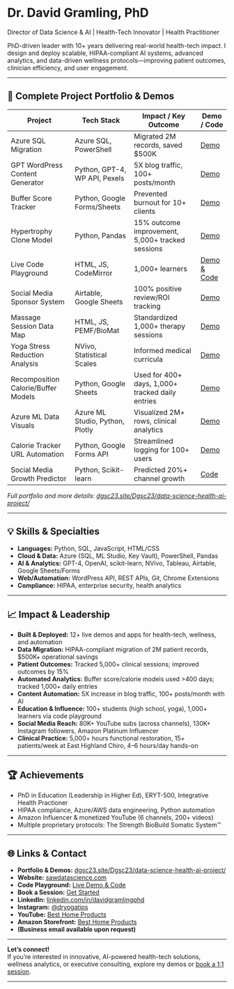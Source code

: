 # Dr. David Gramling, PhD  
Director of Data Science & AI | Health-Tech Innovator | Health Practitioner

PhD-driven leader with 10+ years delivering real-world health-tech impact. I design and deploy scalable, HIPAA-compliant AI systems, advanced analytics, and data-driven wellness protocols—improving patient outcomes, clinician efficiency, and user engagement.

---

## 🚀 Complete Project Portfolio & Demos

| Project                                    | Tech Stack                        | Impact / Key Outcome                              | Demo / Code                      |
|---------------------------------------------|-----------------------------------|---------------------------------------------------|-----------------------------------|
| Azure SQL Migration                        | Azure SQL, PowerShell             | Migrated 2M records, saved $500K                  | [Demo](https://dgsc23.site/Dgsc23/data-science-health-ai-project/) |
| GPT WordPress Content Generator             | Python, GPT-4, WP API, Pexels     | 5X blog traffic, 100+ posts/month                 | [Demo](https://dgsc23.site/Dgsc23/data-science-health-ai-project/) |
| Buffer Score Tracker                       | Python, Google Forms/Sheets       | Prevented burnout for 10+ clients                 | [Demo](https://dgsc23.site/Dgsc23/data-science-health-ai-project/) |
| Hypertrophy Clone Model                    | Python, Pandas                    | 15% outcome improvement, 5,000+ tracked sessions  | [Demo](https://dgsc23.site/Dgsc23/data-science-health-ai-project/) |
| Live Code Playground                       | HTML, JS, CodeMirror              | 1,000+ learners                                   | [Demo & Code](https://sawdatascience.com/live-code-playground-write-preview-and-export-your-code/) |
| Social Media Sponsor System                | Airtable, Google Sheets           | 100% positive review/ROI tracking                 | [Demo](https://dgsc23.site/Dgsc23/data-science-health-ai-project/) |
| Massage Session Data Map                   | HTML, JS, PEMF/BioMat             | Standardized 1,000+ therapy sessions              | [Demo](https://dgsc23.site/Dgsc23/data-science-health-ai-project/) |
| Yoga Stress Reduction Analysis             | NVivo, Statistical Scales         | Informed medical curricula                        | [Demo](https://dgsc23.site/Dgsc23/data-science-health-ai-project/) |
| Recomposition Calorie/Buffer Models        | Python, Google Sheets             | Used for 400+ days, 1,000+ tracked daily entries  | [Demo](https://dgsc23.site/Dgsc23/data-science-health-ai-project/) |
| Azure ML Data Visuals                      | Azure ML Studio, Python, Plotly   | Visualized 2M+ rows, clinical analytics           | [Demo](https://dgsc23.site/Dgsc23/data-science-health-ai-project/) |
| Calorie Tracker URL Automation             | Python, Google Forms API          | Streamlined logging for 100+ users                | [Demo](https://dgsc23.site/Dgsc23/data-science-health-ai-project/) |
| Social Media Growth Predictor              | Python, Scikit-learn              | Predicted 20%+ channel growth                     | [Code](https://github.com/Dgsc23/social-media-analytics-project) |

*Full portfolio and more details: [dgsc23.site/Dgsc23/data-science-health-ai-project/](https://dgsc23.site/Dgsc23/data-science-health-ai-project/)*

---

## 💡 Skills & Specialties

- **Languages:** Python, SQL, JavaScript, HTML/CSS
- **Cloud & Data:** Azure (SQL, ML Studio, Key Vault), PowerShell, Pandas
- **AI & Analytics:** GPT-4, OpenAI, scikit-learn, NVivo, Tableau, Airtable, Google Sheets/Forms
- **Web/Automation:** WordPress API, REST APIs, Git, Chrome Extensions
- **Compliance:** HIPAA, enterprise security, health analytics

---

## 📈 Impact & Leadership

- **Built & Deployed:** 12+ live demos and apps for health-tech, wellness, and automation
- **Data Migration:** HIPAA-compliant migration of 2M patient records, $500K+ operational savings
- **Patient Outcomes:** Tracked 5,000+ clinical sessions; improved outcomes by 15%
- **Automated Analytics:** Buffer score/calorie models used >400 days; tracked 1,000+ daily entries
- **Content Automation:** 5X increase in blog traffic, 100+ posts/month with AI
- **Education & Influence:** 100+ students (high school, yoga), 1,000+ learners via code playground
- **Social Media Reach:** 80K+ YouTube subs (across channels), 130K+ Instagram followers, Amazon Platinum Influencer
- **Clinical Practice:** 5,000+ hours functional restoration, 15+ patients/week at East Highland Chiro, 4–6 hours/day hands-on

---

## 🏆 Achievements

- PhD in Education (Leadership in Higher Ed), ERYT-500, Integrative Health Practioner
- HIPAA compliance, Azure/AWS data engineering, Python automation
- Amazon Influencer & monetized YouTube (6 channels, 200+ videos)
- Multiple proprietary protocols: The Strength BioBuild Somatic System™

---

## 🌐 Links & Contact

- **Portfolio & Demos:** [dgsc23.site/Dgsc23/data-science-health-ai-project/](https://dgsc23.site/Dgsc23/data-science-health-ai-project/)
- **Website:** [sawdatascience.com](https://sawdatascience.com)
- **Code Playground:** [Live Demo & Code](https://sawdatascience.com/live-code-playground-write-preview-and-export-your-code/)
- **Book a Session:** [Get Started](https://sawdatascience.com/get-started-on-your-data-driven-journey-book-an-appointment-with-dr-david-gramling-ph-d/)
- **LinkedIn:** [linkedin.com/in/davidgramlingphd](https://linkedin.com/in/davidgramlingphd)
- **Instagram:** [@dryogatips](https://instagram.com/dryogatips)
- **YouTube:** [Best Home Products](https://www.youtube.com/channel/UCqN-0uwcaEX4vNOBVLXmqQQ)
- **Amazon Storefront:** [Best Home Products](https://www.amazon.com/shop/sawyogacourses)
- **(Business email available upon request)**

---

**Let’s connect!**  
If you’re interested in innovative, AI-powered health-tech solutions, wellness analytics, or executive consulting, explore my demos or [book a 1:1 session](https://sawdatascience.com/get-started-on-your-data-driven-journey-book-an-appointment-with-dr-david-gramling-ph-d/).

---

<!-- Add images, screenshots, or architecture diagrams as needed below this line for each project! -->
